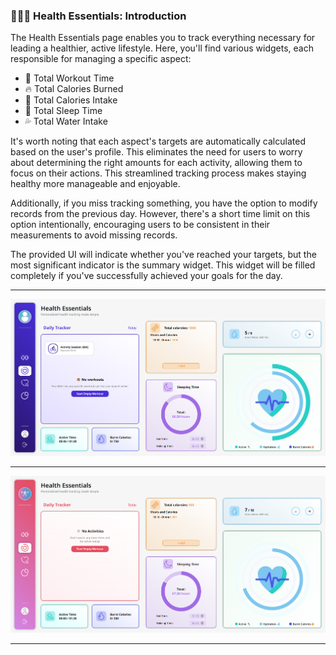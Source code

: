 ### 💁🏻‍♂️ Health Essentials: Introduction

The Health Essentials page enables you to track everything necessary for leading a healthier, active lifestyle. Here, you'll find various widgets, each responsible for managing a specific aspect:

- 👟 Total Workout Time
- 🔥 Total Calories Burned
- 🍏 Total Calories Intake
- 🌙 Total Sleep Time
- 💦 Total Water Intake

It's worth noting that each aspect's targets are automatically calculated based on the user's profile. This eliminates the need for users to worry about determining the right amounts for each activity, allowing them to focus on their actions. This streamlined tracking process makes staying healthy more manageable and enjoyable.

Additionally, if you miss tracking something, you have the option to modify records from the previous day. However, there's a short time limit on this option intentionally, encouraging users to be consistent in their measurements to avoid missing records.

The provided UI will indicate whether you've reached your targets, but the most significant indicator is the summary widget. This widget will be filled completely if you've successfully achieved your goals for the day.

---

![Health Essentials Male](../resources/essentials_male.png)

---

![Health Essentials Female](../resources/essentials_female.png)

---
